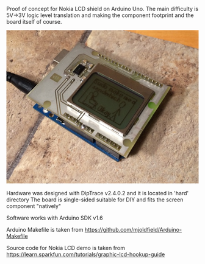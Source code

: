 Proof of concept for Nokia LCD shield on Arduino Uno. The main difficulty is 5V->3V logic level translation and making the component footprint and the board itself of course.

![Complete Device](https://github.com/deniskokarev/nokialcd/blob/master/CompleteDevice.jpg "Complete Device")

Hardware was designed with DipTrace v2.4.0.2 and it is located in 'hard' directory
The board is single-sided suitable for DIY and fits the screen component "natively"

Software works with Arduino SDK v1.6

Arduino Makefile is taken from https://github.com/mjoldfield/Arduino-Makefile

Source code for Nokia LCD demo is taken from https://learn.sparkfun.com/tutorials/graphic-lcd-hookup-guide

